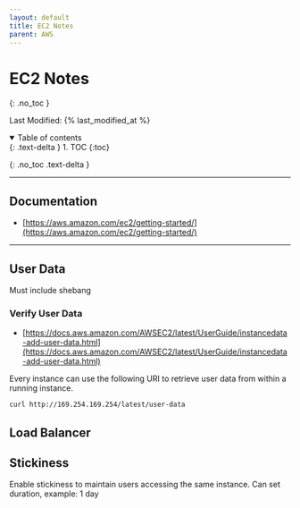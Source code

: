 ```yaml
---
layout: default
title: EC2 Notes
parent: AWS
---
```


# EC2 Notes
{: .no_toc }

Last Modified: {% last_modified_at %}

<details open markdown="block">
  <summary>
   Table of contents
  </summary>
  {: .text-delta }
1. TOC
{:toc}
</details>

{: .no_toc .text-delta }

---

## Documentation
* [https://aws.amazon.com/ec2/getting-started/](https://aws.amazon.com/ec2/getting-started/)

---

## User Data
Must include shebang

### Verify User Data
* [https://docs.aws.amazon.com/AWSEC2/latest/UserGuide/instancedata-add-user-data.html](https://docs.aws.amazon.com/AWSEC2/latest/UserGuide/instancedata-add-user-data.html)

Every instance can use the following URI to retrieve user data from within a running instance.
```bash
curl http://169.254.169.254/latest/user-data
```


## Load Balancer
## Stickiness
Enable stickiness to maintain users accessing the same instance.
Can set duration, example: 1 day
